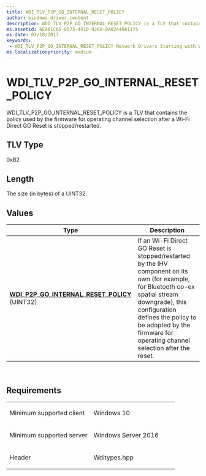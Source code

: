 ```yaml
---
title: WDI_TLV_P2P_GO_INTERNAL_RESET_POLICY
author: windows-driver-content
description: WDI_TLV_P2P_GO_INTERNAL_RESET_POLICY is a TLV that contains the policy used by the firmware for operating channel selection after a Wi-Fi Direct GO Reset is stopped/restarted.
ms.assetid: 6EA61C65-8573-491D-9268-8A02440A1175
ms.date: 07/18/2017 
keywords:
 - WDI_TLV_P2P_GO_INTERNAL_RESET_POLICY Network Drivers Starting with Windows Vista
ms.localizationpriority: medium
---
```


# WDI\_TLV\_P2P\_GO\_INTERNAL\_RESET\_POLICY


WDI\_TLV\_P2P\_GO\_INTERNAL\_RESET\_POLICY is a TLV that contains the policy used by the firmware for operating channel selection after a Wi-Fi Direct GO Reset is stopped/restarted.

## TLV Type


0xB2

## Length


The size (in bytes) of a UINT32.

## Values


| Type                                                                                            | Description                                                                                                                                                                                                                                                        |
|-------------------------------------------------------------------------------------------------|--------------------------------------------------------------------------------------------------------------------------------------------------------------------------------------------------------------------------------------------------------------------|
| [**WDI\_P2P\_GO\_INTERNAL\_RESET\_POLICY**](https://msdn.microsoft.com/library/windows/hardware/dn926096) (UINT32) | If an Wi-Fi Direct GO Reset is stopped/restarted by the IHV component on its own (for example, for Bluetooth co-ex spatial stream downgrade), this configuration defines the policy to be adopted by the firmware for operating channel selection after the reset. |

 

Requirements
------------

<table>
<colgroup>
<col width="50%" />
<col width="50%" />
</colgroup>
<tbody>
<tr class="odd">
<td><p>Minimum supported client</p></td>
<td><p>Windows 10</p></td>
</tr>
<tr class="even">
<td><p>Minimum supported server</p></td>
<td><p>Windows Server 2016</p></td>
</tr>
<tr class="odd">
<td><p>Header</p></td>
<td>Wditypes.hpp</td>
</tr>
</tbody>
</table>

 

 




